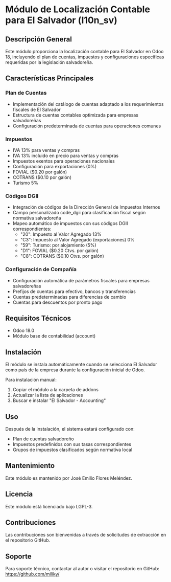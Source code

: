 # Módulo de Localización Contable para El Salvador (l10n_sv)
## Descripción General
Este módulo proporciona la localización contable para El Salvador en Odoo 18, incluyendo el plan de cuentas, impuestos y configuraciones específicas requeridas por la legislación salvadoreña.

## Características Principales
### Plan de Cuentas
- Implementación del catálogo de cuentas adaptado a los requerimientos fiscales de El Salvador
- Estructura de cuentas contables optimizada para empresas salvadoreñas
- Configuración predeterminada de cuentas para operaciones comunes
### Impuestos
- IVA 13% para ventas y compras
- IVA 13% incluido en precio para ventas y compras
- Impuestos exentos para operaciones nacionales
- Configuración para exportaciones (0%)
- FOVIAL ($0.20 por galón)
- COTRANS ($0.10 por galón)
- Turismo 5%
### Códigos DGII
- Integración de códigos de la Dirección General de Impuestos Internos
- Campo personalizado code_dgii para clasificación fiscal según normativa salvadoreña
- Mapeo automático de impuestos con sus códigos DGII correspondientes:
  - "20": Impuesto al Valor Agregado 13%
  - "C3": Impuesto al Valor Agregado (exportaciones) 0%
  - "59": Turismo: por alojamiento (5%)
  - "D1": FOVIAL ($0.20 Ctvs. por galón)
  - "C8": COTRANS ($0.10 Ctvs. por galón)
### Configuración de Compañía
- Configuración automática de parámetros fiscales para empresas salvadoreñas
- Prefijos de cuentas para efectivo, bancos y transferencias
- Cuentas predeterminadas para diferencias de cambio
- Cuentas para descuentos por pronto pago
## Requisitos Técnicos
- Odoo 18.0
- Módulo base de contabilidad (account)
## Instalación
El módulo se instala automáticamente cuando se selecciona El Salvador como país de la empresa durante la configuración inicial de Odoo.

Para instalación manual:

1. Copiar el módulo a la carpeta de addons
2. Actualizar la lista de aplicaciones
3. Buscar e instalar "El Salvador - Accounting"
## Uso
Después de la instalación, el sistema estará configurado con:

- Plan de cuentas salvadoreño
- Impuestos predefinidos con sus tasas correspondientes
- Grupos de impuestos clasificados según normativa local
## Mantenimiento
Este módulo es mantenido por José Emilio Flores Meléndez.

## Licencia
Este módulo está licenciado bajo LGPL-3.

## Contribuciones
Las contribuciones son bienvenidas a través de solicitudes de extracción en el repositorio GitHub.

## Soporte
Para soporte técnico, contactar al autor o visitar el repositorio en GitHub: https://github.com/miliky/